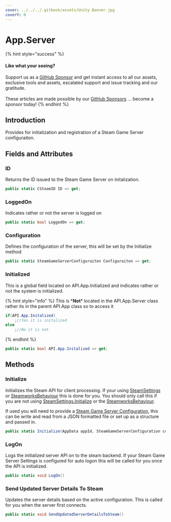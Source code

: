 ```yaml
---
cover: ../../../.gitbook/assets/Unity Banner.jpg
coverY: 0
---
```


# App.Server

{% hint style="success" %}
#### Like what your seeing?

Support us as a [GitHub Sponsor](../../../become-a-sponsor/) and get instant access to all our assets, exclusive tools and assets, escalated support and issue tracking and our gratitude.\
\
These articles are made possible by our [GitHub Sponsors](../../../become-a-sponsor/) ... become a sponsor today!
{% endhint %}

## &#x20;Introduction

Provides for initialization and registration of a Steam Game Server configuraiton.

## Fields and Attributes

### ID

Returns the ID issued to the Steam Game Server on initalization.

```csharp
public static CSteamID ID => get;
```

### LoggedOn

Indicates rather or not the server is logged on

```csharp
public static bool LoggedOn => get;
```

### Configuration

Defines the configuration of the server, this will be set by the Initialize method

```csharp
public static SteamGameServerConfiguraiton Configuraiton => get;
```

### Initialized

This is a global field located on API.App.Initialized and indicates rather or not the system is initialized.

{% hint style="info" %}
This is \***Not**\* located in the API.App.Server class rather its in the parent API.App class so to access it&#x20;

```csharp
if(API.App.Initalized)
    ;//Yes it is initalized
else
    ;//No it is not
```
{% endhint %}

```csharp
public static bool API.App.Initalized => get;
```

## Methods

### Initialize

Initializes the Steam API for client processing. If your using [SteamSettings](../legacy/quick-start-guide/scriptableobject-initialization.md) or [SteamworksBehaviour](../legacy/quick-start-guide/gameobject-initialization.md) this is done for you. You should only call this if you are not using [SteamSettings.Initialize](../objects/classes/steam-settings/#initialize) or the [SteamworksBehaviour](../legacy/components/steamworks-behaviour.md).

If used you will need to provide a [Steam Game Server Configuration](../objects/classes/steam-game-server-configuration.md), this can be write and read from a JSON formatted file or set up as a structure and passed in.

```csharp
public static Initialize(AppData appId, SteamGameServerConfiguration config);
```

### LogOn

Logs the initialized server API on to the steam backend. If your Steam Game Server Settings is configured for auto logon this will be called for you once the API is initialized.

```csharp
public static void LogOn()
```

### Send Updated Server Details To Steam

Updates the server details based on the active configuration. This is called for you when the server first connects.

```csharp
public static void SendUpdatedServerDetailsToSteam()
```
